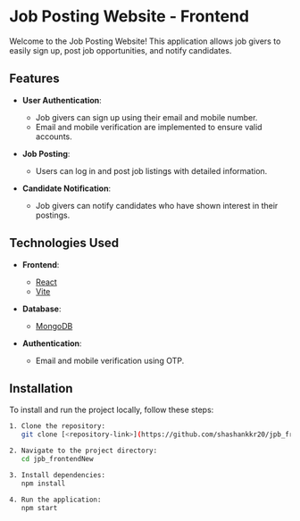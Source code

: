 # Job Posting Website - Frontend

Welcome to the Job Posting Website! This application allows job givers to easily sign up, post job opportunities, and notify candidates.

## Features

- **User Authentication**: 
  - Job givers can sign up using their email and mobile number.
  - Email and mobile verification are implemented to ensure valid accounts.

- **Job Posting**: 
  - Users can log in and post job listings with detailed information.

- **Candidate Notification**: 
  - Job givers can notify candidates who have shown interest in their postings.

## Technologies Used

- **Frontend**: 
  - [React](https://reactjs.org/)
  - [Vite](https://vitejs.dev/)

- **Database**: 
  - [MongoDB](https://www.mongodb.com/)

- **Authentication**: 
  - Email and mobile verification using OTP.

## Installation

To install and run the project locally, follow these steps:

```bash
1. Clone the repository:
   git clone [<repository-link>](https://github.com/shashankkr20/jpb_frontendNew.git)

2. Navigate to the project directory:
   cd jpb_frontendNew

3. Install dependencies:
   npm install

4. Run the application:
   npm start
